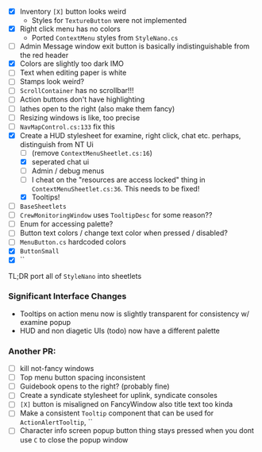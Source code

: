 - [x] Inventory `[X]` button looks weird
    - Styles for `TextureButton` were not implemented
- [x] Right click menu has no colors
    - Ported `ContextMenu` styles from `StyleNano.cs`
- [ ] Admin Message window exit button is basically indistinguishable from the red header
- [x] Colors are slightly too dark IMO
- [ ] Text when editing paper is white
- [ ] Stamps look weird?
- [ ] `ScrollContainer` has no scrollbar!!!
- [ ] Action buttons don't have highlighting
- [ ] lathes open to the right (also make them fancy)
- [ ] Resizing windows is like, too precise
- [ ] `NavMapControl.cs:133` fix this
- [x] Create a HUD stylesheet for examine, right click, chat etc. perhaps, distinguish from NT Ui
    - [ ] (remove `ContextMenuSheetlet.cs:16`)
    - [x] seperated chat ui
    - [ ] Admin / debug menus
    - [ ] I cheat on the "resources are access locked" thing in `ContextMenuSheetlet.cs:36`. This needs to be fixed!
    - [x] Tooltips!
- [ ] `BaseSheetlets`
- [ ] `CrewMonitoringWindow` uses `TooltipDesc` for some reason??
- [ ] Enum for accessing palette?
- [ ] Button text colors / change text color when pressed / disabled?
- [ ] `MenuButton.cs` hardcoded colors
- [x] `ButtonSmall`
- [x] ``

TL;DR port all of `StyleNano` into sheetlets

### Significant Interface Changes

- Tooltips on action menu now is slightly transparent for consistency w/ examine popup
- HUD and non diagetic UIs (todo) now have a different palette

### Another PR:

- [ ] kill not-fancy windows
- [ ] Top menu button spacing inconsistent
- [ ] Guidebook opens to the right? (probably fine)
- [ ] Create a syndicate stylesheet for uplink, syndicate consoles
- [ ] `[X]` button is misaligned on FancyWindow also title text too kinda
- [ ] Make a consistent `Tooltip` component that can be used for `ActionAlertTooltip`, ``
- [ ] Character info screen popup button thing stays pressed when you dont use `C` to close the popup window
